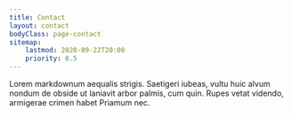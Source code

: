 ```yaml
---
title: Contact
layout: contact
bodyClass: page-contact
sitemap:
    lastmod: 2020-09-22T20:00
    priority: 0.5
---
```


Lorem markdownum aequalis strigis. Saetigeri iubeas, vultu huic alvum nondum de obside ut laniavit arbor palmis, cum quin. Rupes vetat videndo, armigerae crimen habet Priamum nec.

